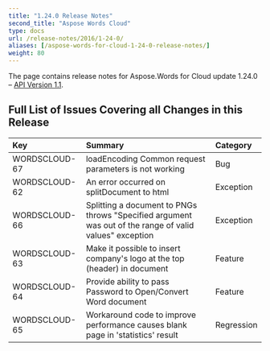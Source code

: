 ```yaml
---
title: "1.24.0 Release Notes"
second_title: "Aspose Words Cloud"
type: docs
url: /release-notes/2016/1-24-0/
aliases: [/aspose-words-for-cloud-1-24-0-release-notes/]
weight: 80
---
```


The page contains release notes for Aspose.Words for Cloud update 1.24.0 – [API Version 1.1](http://api.aspose.com/v1.1/swagger/ui/index).

## Full List of Issues Covering all Changes in this Release

|Key |Summary |Category |
| :- | :- | :- |
|WORDSCLOUD-67 |loadEncoding Common request parameters is not working |Bug |
|WORDSCLOUD-62 |An error occurred on splitDocument to html |Exception |
|WORDSCLOUD-66 |Splitting a document to PNGs throws "Specified argument was out of the range of valid values" exception |Exception |
|WORDSCLOUD-63 |Make it possible to insert company's logo at the top (header) in document |Feature |
|WORDSCLOUD-64 |Provide ability to pass Password to Open/Convert Word document |Feature |
|WORDSCLOUD-65 |Workaround code to improve performance causes blank page in 'statistics' result |Regression |

